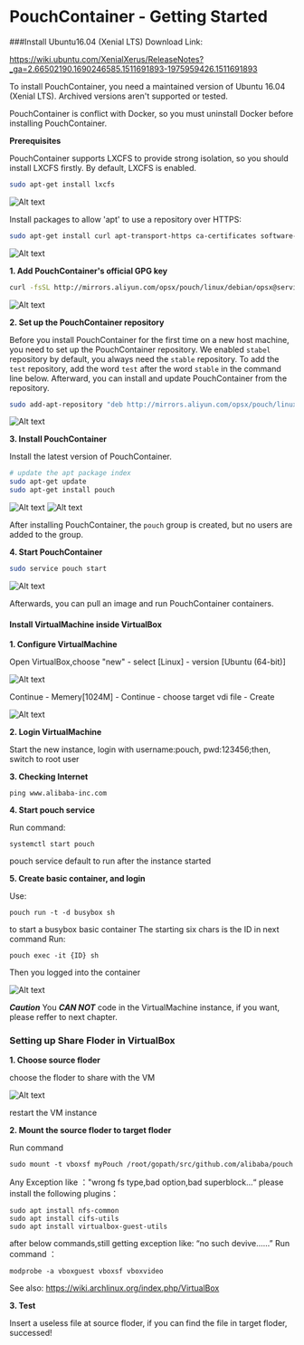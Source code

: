 # PouchContainer - Getting Started
###Install Ubuntu16.04 (Xenial LTS)
Download Link:

https://wiki.ubuntu.com/XenialXerus/ReleaseNotes?_ga=2.66502190.1690246585.1511691893-1975959426.1511691893

To install PouchContainer, you need a maintained version of Ubuntu 16.04 (Xenial LTS). Archived versions aren't supported or tested.

PouchContainer is conflict with Docker, so you must uninstall Docker before installing PouchContainer.

**Prerequisites**

PouchContainer supports LXCFS to provide strong isolation, so you should install LXCFS firstly. By default, LXCFS is enabled.

``` bash
sudo apt-get install lxcfs
```
![Alt text](https://github.com/ProgrammingK/blog/blob/master/image/1.png)

Install packages to allow 'apt' to use a repository over HTTPS:

``` bash
sudo apt-get install curl apt-transport-https ca-certificates software-properties-common
```
![Alt text](https://github.com/ProgrammingK/blog/blob/master/image/2.png)

**1. Add PouchContainer's official GPG key**

``` bash
curl -fsSL http://mirrors.aliyun.com/opsx/pouch/linux/debian/opsx@service.alibaba.com.gpg.key | sudo apt-key add -
```
![Alt text](https://github.com/ProgrammingK/blog/blob/master/image/3.png)

**2. Set up the PouchContainer repository**

Before you install PouchContainer for the first time on a new host machine, you need to set up the PouchContainer repository. We enabled `stabel` repository by default, you always need the `stable` repository. To add the `test` repository, add the word `test` after the word `stable` in the command line below. Afterward, you can install and update PouchContainer from the repository.

``` bash
sudo add-apt-repository "deb http://mirrors.aliyun.com/opsx/pouch/linux/debian/ pouch stable"
```
![Alt text](https://github.com/ProgrammingK/blog/blob/master/image/4.png)

**3. Install PouchContainer**

Install the latest version of PouchContainer.

``` bash
# update the apt package index
sudo apt-get update
sudo apt-get install pouch
```
![Alt text](https://github.com/ProgrammingK/blog/blob/master/image/5.png)
![Alt text](https://github.com/ProgrammingK/blog/blob/master/image/6.png)

After installing PouchContainer, the `pouch` group is created, but no users are added to the group.

**4. Start PouchContainer**

``` bash
sudo service pouch start
```
![Alt text](https://github.com/ProgrammingK/blog/blob/master/image/7.png)

Afterwards, you can pull an image and run PouchContainer containers.

#### Install VirtualMachine inside VirtualBox
**1. Configure VirtualMachine**

Open VirtualBox,choose "new" - select [Linux] - version [Ubuntu (64-bit)]

![Alt text](https://github.com/ProgrammingK/blog/blob/master/image/20180723224944.png)

Continue - Memery[1024M] - Continue - choose target vdi file - Create

![Alt text](https://github.com/ProgrammingK/blog/blob/master/image/20180723225219.png)

**2. Login VirtualMachine**

Start the new instance, login with username:pouch, pwd:123456;then, switch to root user

**3. Checking Internet**
```shell
ping www.alibaba-inc.com
```
**4. Start pouch service**

Run command:
```shell
systemctl start pouch
```
pouch service default to run after the instance started

**5. Create basic container, and login**

Use:
```shell
pouch run -t -d busybox sh
```
to start a busybox basic container
The starting six chars is the ID in next command
Run:
```shell
pouch exec -it {ID} sh
```
Then you logged into the container

![Alt text](https://github.com/ProgrammingK/blog/blob/master/image/20180723225507.png)

***Caution***
You ***CAN NOT*** code in the VirtualMachine instance, if you want, please reffer to next chapter.

### Setting up Share Floder in VirtualBox
**1. Choose source floder**

choose the floder to share with the VM

![Alt text](https://github.com/ProgrammingK/blog/blob/master/image/20180723214620.png)

restart the VM instance

**2. Mount the source floder to target floder**

Run command
```shell
sudo mount -t vboxsf myPouch /root/gopath/src/github.com/alibaba/pouch
```
Any Exception like ："wrong fs type,bad option,bad superblock...“ please install the following plugins：
```shell
sudo apt install nfs-common
sudo apt install cifs-utils
sudo apt install virtualbox-guest-utils
```

after below commands,still getting exception like: “no such devive......” Run command ：
```shell
modprobe -a vboxguest vboxsf vboxvideo
```
See also: https://wiki.archlinux.org/index.php/VirtualBox

**3. Test**

Insert a useless file at source floder, if you can find the file in target floder, successed!